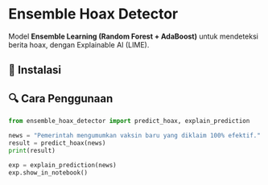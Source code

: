 # Ensemble Hoax Detector

Model **Ensemble Learning (Random Forest + AdaBoost)** untuk mendeteksi berita hoax, dengan Explainable AI (LIME).

## 🚀 Instalasi

## 🔍 Cara Penggunaan
```python
from ensemble_hoax_detector import predict_hoax, explain_prediction

news = "Pemerintah mengumumkan vaksin baru yang diklaim 100% efektif."
result = predict_hoax(news)
print(result)

exp = explain_prediction(news)
exp.show_in_notebook()